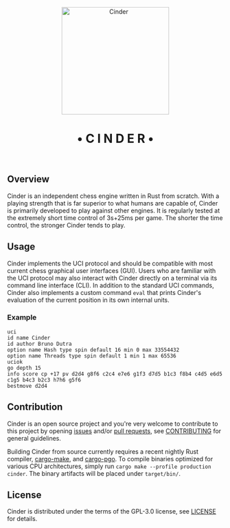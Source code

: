 
<div align="center">
<img src="logo.svg" width="250px" alt="Cinder"/>
<h1>• C I N D E R •</h1>
<br>
</div>

## Overview

Cinder is an independent chess engine written in Rust from scratch.
With a playing strength that is far superior to what humans are capable of,
Cinder is primarily developed to play against other engines. It is regularly tested
at the extremely short time control of 3s+25ms per game. The shorter the time control,
the stronger Cinder tends to play.

## Usage

Cinder implements the UCI protocol and should be compatible with most current
chess graphical user interfaces (GUI). Users who are familiar with the UCI protocol
may also interact with Cinder directly on a terminal via its command line interface (CLI).
In addition to the standard UCI commands, Cinder also implements a custom command `eval`
that prints Cinder's evaluation of the current position in its own internal units.

### Example

```
uci
id name Cinder
id author Bruno Dutra
option name Hash type spin default 16 min 0 max 33554432
option name Threads type spin default 1 min 1 max 65536
uciok
go depth 15
info score cp +17 pv d2d4 g8f6 c2c4 e7e6 g1f3 d7d5 b1c3 f8b4 c4d5 e6d5 c1g5 b4c3 b2c3 h7h6 g5f6
bestmove d2d4
```

## Contribution

Cinder is an open source project and you're very welcome to contribute to this project by
opening [issues] and/or [pull requests][pulls], see [CONTRIBUTING] for general guidelines.

Building Cinder from source currently requires a recent nightly Rust compiler,
[cargo-make], and [cargo-pgo]. To compile binaries optimized for various CPU architectures,
simply run `cargo make --profile production cinder`. The binary artifacts will be placed
under `target/bin/`.

## License

Cinder is distributed under the terms of the GPL-3.0 license, see [LICENSE] for details.

[issues]:           https://github.com/brunocodutra/cinder/issues
[pulls]:            https://github.com/brunocodutra/cinder/pulls

[cargo-make]:       https://crates.io/crates/cargo-make
[cargo-pgo]:        https://crates.io/crates/cargo-pgo

[LICENSE]:          https://github.com/brunocodutra/cinder/blob/master/LICENSE
[CONTRIBUTING]:     https://github.com/brunocodutra/cinder/blob/master/CONTRIBUTING.md
